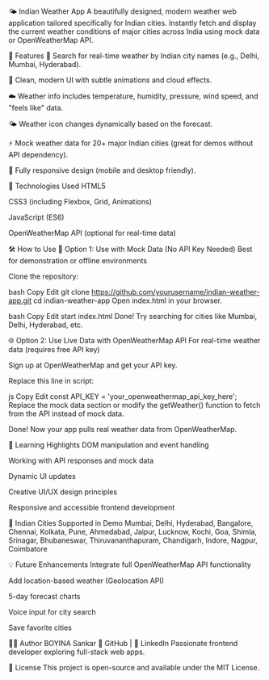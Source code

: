 🌤️ Indian Weather App
A beautifully designed, modern weather web application tailored specifically for Indian cities. Instantly fetch and display the current weather conditions of major cities across India using mock data or OpenWeatherMap API.


📌 Features
🎯 Search for real-time weather by Indian city names (e.g., Delhi, Mumbai, Hyderabad).

🌈 Clean, modern UI with subtle animations and cloud effects.

☁️ Weather info includes temperature, humidity, pressure, wind speed, and "feels like" data.

🌤️ Weather icon changes dynamically based on the forecast.

⚡ Mock weather data for 20+ major Indian cities (great for demos without API dependency).

📱 Fully responsive design (mobile and desktop friendly).

🚀 Technologies Used
HTML5

CSS3 (including Flexbox, Grid, Animations)

JavaScript (ES6)

OpenWeatherMap API (optional for real-time data)

🛠️ How to Use
🔧 Option 1: Use with Mock Data (No API Key Needed)
Best for demonstration or offline environments

Clone the repository:

bash
Copy
Edit
git clone https://github.com/yourusername/indian-weather-app.git
cd indian-weather-app
Open index.html in your browser.

bash
Copy
Edit
start index.html
Done! Try searching for cities like Mumbai, Delhi, Hyderabad, etc.

🌐 Option 2: Use Live Data with OpenWeatherMap API
For real-time weather data (requires free API key)

Sign up at OpenWeatherMap and get your API key.

Replace this line in script:

js
Copy
Edit
const API_KEY = 'your_openweathermap_api_key_here';
Replace the mock data section or modify the getWeather() function to fetch from the API instead of mock data.

Done! Now your app pulls real weather data from OpenWeatherMap.

🧠 Learning Highlights
DOM manipulation and event handling

Working with API responses and mock data

Dynamic UI updates

Creative UI/UX design principles

Responsive and accessible frontend development


📍 Indian Cities Supported in Demo
Mumbai, Delhi, Hyderabad, Bangalore, Chennai, Kolkata, Pune, Ahmedabad, Jaipur, Lucknow, Kochi, Goa, Shimla, Srinagar, Bhubaneswar, Thiruvananthapuram, Chandigarh, Indore, Nagpur, Coimbatore

💡 Future Enhancements
Integrate full OpenWeatherMap API functionality

Add location-based weather (Geolocation API)

5-day forecast charts

Voice input for city search

Save favorite cities

🧑‍💻 Author
BOYINA Sankar
🔗 GitHub | 🔗 LinkedIn
Passionate frontend developer exploring full-stack web apps.

📄 License
This project is open-source and available under the MIT License.
